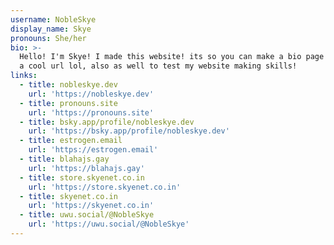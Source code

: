 ```yaml
---
username: NobleSkye
display_name: Skye
pronouns: She/her
bio: >-
  Hello! I'm Skye! I made this website! its so you can make a bio page but with
  a cool url lol, also as well to test my website making skills!
links:
  - title: nobleskye.dev
    url: 'https://nobleskye.dev'
  - title: pronouns.site
    url: 'https://pronouns.site'
  - title: bsky.app/profile/nobleskye.dev
    url: 'https://bsky.app/profile/nobleskye.dev'
  - title: estrogen.email
    url: 'https://estrogen.email'
  - title: blahajs.gay
    url: 'https://blahajs.gay'
  - title: store.skyenet.co.in
    url: 'https://store.skyenet.co.in'
  - title: skyenet.co.in
    url: 'https://skyenet.co.in'
  - title: uwu.social/@NobleSkye
    url: 'https://uwu.social/@NobleSkye'
---
```


